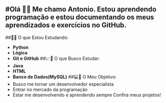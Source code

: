 #Olá 🤗😁 Me chamo Antonio. Estou aprendendo programação e estou documentando os meus aprendizados e exercícios no GitHub.
---
##📏📐 O que Estou Estudando:
- **Python**
- **Lógica**
- **Git e GitHub**
##📈📖 O que Busco Estudar:
- **Java**
- **HTML**
- **Banco de Dados(MySQL)**
##💻📌 O Meu Objetivo:
- Busco me tornar um desenvolvedor especialista
- Entrar no mercado da programação
- Estar me desenvolvendo e aprendendo sempre
Confira meus projetos!

